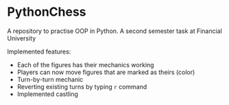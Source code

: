 # PythonChess
A repository to practise OOP in Python. A second semester task at Financial University

Implemented features:
* Each of the figures has their mechanics working
* Players can now move figures that are marked as theirs (color)
* Turn-by-turn mechanic
* Reverting existing turns by typing `r` command
* Implemented castling
